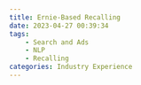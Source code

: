 ```yaml
---
title: Ernie-Based Recalling
date: 2023-04-27 00:39:34
tags:
    - Search and Ads
    - NLP
    - Recalling
categories: Industry Experience
---
```

